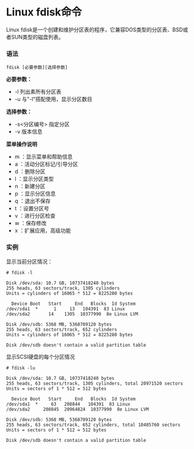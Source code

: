 
# Linux fdisk命令



Linux fdisk是一个创建和维护分区表的程序，它兼容DOS类型的分区表、BSD或者SUN类型的磁盘列表。

### 语法

```
fdisk [必要参数][选择参数]

```

**必要参数：**

*   -l 列出素所有分区表
*   -u 与"-l"搭配使用，显示分区数目

**选择参数：**

*   -s&lt;分区编号&gt; 指定分区
*   -v 版本信息

**菜单操作说明**

*   m ：显示菜单和帮助信息
*   a ：活动分区标记/引导分区
*   d ：删除分区
*   l ：显示分区类型
*   n ：新建分区
*   p ：显示分区信息
*   q ：退出不保存
*   t ：设置分区号
*   v ：进行分区检查
*   w ：保存修改
*   x ：扩展应用，高级功能

### 实例

显示当前分区情况：

```
# fdisk -l

Disk /dev/sda: 10.7 GB, 10737418240 bytes
255 heads, 63 sectors/track, 1305 cylinders
Units = cylinders of 16065 * 512 = 8225280 bytes

  Device Boot   Start     End   Blocks  Id System
/dev/sda1  *      1     13   104391  83 Linux
/dev/sda2       14    1305  10377990  8e Linux LVM

Disk /dev/sdb: 5368 MB, 5368709120 bytes
255 heads, 63 sectors/track, 652 cylinders
Units = cylinders of 16065 * 512 = 8225280 bytes

Disk /dev/sdb doesn't contain a valid partition table

```

显示SCSI硬盘的每个分区情况

```
# fdisk -lu  

Disk /dev/sda: 10.7 GB, 10737418240 bytes
255 heads, 63 sectors/track, 1305 cylinders, total 20971520 sectors
Units = sectors of 1 * 512 = 512 bytes

  Device Boot   Start     End   Blocks  Id System
/dev/sda1  *     63   208844   104391  83 Linux
/dev/sda2     208845  20964824  10377990  8e Linux LVM

Disk /dev/sdb: 5368 MB, 5368709120 bytes
255 heads, 63 sectors/track, 652 cylinders, total 10485760 sectors
Units = sectors of 1 * 512 = 512 bytes

Disk /dev/sdb doesn't contain a valid partition table

```



